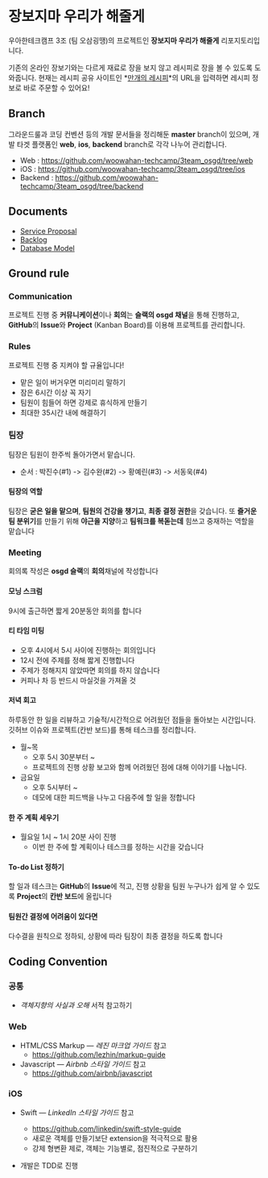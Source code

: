 # 장보지마 우리가 해줄게

우아한테크캠프 3조 (팀 오삼굉땡)의 프로젝트인 **장보지마 우리가 해줄게** 리포지토리입니다.

기존의 온라인 장보기와는 다르게 재료로 장을 보지 않고 레시피로 장을 볼 수 있도록 도와줍니다. 현재는 레시피 공유 사이트인 *[만개의 레시피](http://www.10000recipe.com/)*의 URL을 입력하면 레시피 정보로 바로 주문할 수 있어요!

 

## Branch

그라운드룰과 코딩 컨벤션 등의 개발 문서들을 정리해둔 **master** branch이 있으며, 개발 타겟 플랫폼인 **web**, **ios**, **backend** branch로 각각 나누어 관리합니다.

* Web : https://github.com/woowahan-techcamp/3team_osgd/tree/web
* iOS : https://github.com/woowahan-techcamp/3team_osgd/tree/ios
* Backend : https://github.com/woowahan-techcamp/3team_osgd/tree/backend


 

## Documents

* [Service Proposal](https://slack-files.com/T6F62L0DP-F6GST664B-6f92e7275d)
* [Backlog](https://docs.google.com/spreadsheets/d/1dyxzR9sf1DLQt7YwmyywFFr-AN6VCsFfpu50yRHVUy0/edit#gid=0)
* [Database Model](https://slack-files.com/T6F62L0DP-F6H30CHAR-98efbbbacd)

 


## Ground rule

### Communication

프로젝트 진행 중 **커뮤니케이션**이나 **회의**는 **슬랙의 osgd 채널**을 통해 진행하고, **GitHub**의 **Issue**와 **Project** (Kanban Board)를 이용해 프로젝트를 관리합니다.

 

### Rules

프로젝트 진행 중 지켜야 할 규율입니다!

- 맡은 일이 버거우면 미리미리 말하기
- 잠은 6시간 이상 꼭 자기
- 팀원이 힘들어 하면 강제로 휴식하게 만들기
- 최대한 35시간 내에 해결하기


 


### 팀장

팀장은 팀원이 한주씩 돌아가면서 맡습니다.

* 순서 : 박진수(#1) -> 김수완(#2) -> 황예린(#3) -> 서동욱(#4)

#### 팀장의 역할

팀장은 **굳은 일을 맡으며**, **팀원의 건강을 챙기고**, **최종 결정 권한**을 갖습니다. 또 **즐거운 팀 분위기**를 만들기 위해 **야근을 지양**하고 **팀워크를 복돋는데** 힘쓰고 중재하는 역할을 맡습니다

 

### Meeting

회의록 작성은 **osgd 슬랙**의 **회의**채널에 작성합니다

#### 모닝 스크럼

9시에 출근하면 짧게 20분동안 회의를 합니다

#### 티 타임 미팅

- 오후 4시에서 5시 사이에 진행하는 회의입니다
- 12시 전에 주제를 정해 짧게 진행합니다
- 주제가 정해지지 않았따면 회의를 하지 않습니다
- 커피나 차 등 반드시 마실것을 가져올 것



#### 저녁 회고

하루동안 한 일을 리뷰하고 기술적/시간적으로 어려웠던 점들을 돌아보는 시간입니다. 깃허브 이슈와 프로젝트(칸반 보드)를 통해 테스크를 정리합니다.

- 월~목
  - 오후 5시 30분부터 ~
  - 프로젝트의 진행 상황 보고와 함께 어려웠던 점에 대해 이야기를 나눕니다.
- 금요일
  - 오후 5시부터 ~
  - 데모에 대한 피드백을 나누고 다음주에 할 일을 정합니다



#### 한 주 계획 세우기

- 월요일 1시 ~ 1시 20분 사이 진행
  - 이번 한 주에 할 계획이나 테스크를 정하는 시간을 갖습니다



#### To-do List 정하기

할 일과 테스크는 **GitHub**의 **Issue**에 적고, 진행 상황을 팀원 누구나가 쉽게 알 수 있도록 **Project**의 **칸반 보드**에 올립니다

#### 팀원간 결정에 어려움이 있다면

다수결을 원칙으로 정하되, 상황에 따라 팀장이 최종 결정을 하도록 합니다



## Coding Convention

### 공통

* *객체지향의 사실과 오해* 서적 참고하기 

### Web

* HTML/CSS Markup — *레진 마크업 가이드* 참고
  * https://github.com/lezhin/markup-guide
* Javascript — *Airbnb 스타일 가이드* 참고
  * https://github.com/airbnb/javascript

### iOS
* Swift — *LinkedIn 스타일 가이드* 참고

  * https://github.com/linkedin/swift-style-guide
  * 새로운 객체를 만들기보단 extension을 적극적으로 활용
  * 강제 형변환 제로, 객체는 기능별로, 점진적으로 구분하기
* 개발은 TDD로 진행


 
